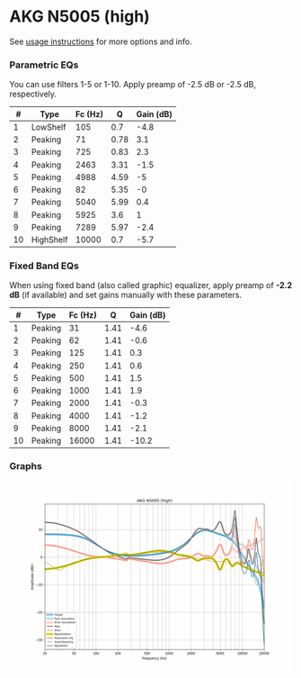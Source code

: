 # AKG N5005 (high)
See [usage instructions](https://github.com/jaakkopasanen/AutoEq#usage) for more options and info.

### Parametric EQs
You can use filters 1-5 or 1-10. Apply preamp of -2.5 dB or -2.5 dB, respectively.

|   # | Type      |   Fc (Hz) |    Q |   Gain (dB) |
|-----|-----------|-----------|------|-------------|
|   1 | LowShelf  |       105 | 0.7  |        -4.8 |
|   2 | Peaking   |        71 | 0.78 |         3.1 |
|   3 | Peaking   |       725 | 0.83 |         2.3 |
|   4 | Peaking   |      2463 | 3.31 |        -1.5 |
|   5 | Peaking   |      4988 | 4.59 |        -5   |
|   6 | Peaking   |        82 | 5.35 |        -0   |
|   7 | Peaking   |      5040 | 5.99 |         0.4 |
|   8 | Peaking   |      5925 | 3.6  |         1   |
|   9 | Peaking   |      7289 | 5.97 |        -2.4 |
|  10 | HighShelf |     10000 | 0.7  |        -5.7 |

### Fixed Band EQs
When using fixed band (also called graphic) equalizer, apply preamp of **-2.2 dB** (if available) and set gains manually with these parameters.

|   # | Type    |   Fc (Hz) |    Q |   Gain (dB) |
|-----|---------|-----------|------|-------------|
|   1 | Peaking |        31 | 1.41 |        -4.6 |
|   2 | Peaking |        62 | 1.41 |        -0.6 |
|   3 | Peaking |       125 | 1.41 |         0.3 |
|   4 | Peaking |       250 | 1.41 |         0.6 |
|   5 | Peaking |       500 | 1.41 |         1.5 |
|   6 | Peaking |      1000 | 1.41 |         1.9 |
|   7 | Peaking |      2000 | 1.41 |        -0.3 |
|   8 | Peaking |      4000 | 1.41 |        -1.2 |
|   9 | Peaking |      8000 | 1.41 |        -2.1 |
|  10 | Peaking |     16000 | 1.41 |       -10.2 |

### Graphs
![](./AKG%20N5005%20(high).png)
